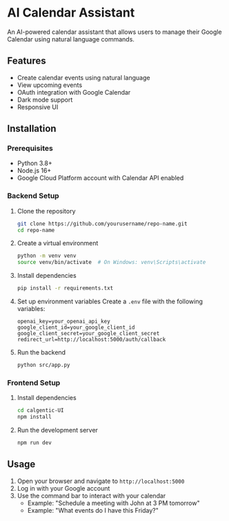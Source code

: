 # AI Calendar Assistant

An AI-powered calendar assistant that allows users to manage their Google Calendar using natural language commands.

## Features

- Create calendar events using natural language
- View upcoming events
- OAuth integration with Google Calendar
- Dark mode support
- Responsive UI

## Installation

### Prerequisites

- Python 3.8+
- Node.js 16+
- Google Cloud Platform account with Calendar API enabled

### Backend Setup

1. Clone the repository
   ```bash
   git clone https://github.com/yourusername/repo-name.git
   cd repo-name
   ```

2. Create a virtual environment
   ```bash
   python -m venv venv
   source venv/bin/activate  # On Windows: venv\Scripts\activate
   ```

3. Install dependencies
   ```bash
   pip install -r requirements.txt
   ```

4. Set up environment variables
   Create a `.env` file with the following variables:
   ```
   openai_key=your_openai_api_key
   google_client_id=your_google_client_id
   google_client_secret=your_google_client_secret
   redirect_url=http://localhost:5000/auth/callback
   ```

5. Run the backend
   ```bash
   python src/app.py
   ```

### Frontend Setup

1. Install dependencies
   ```bash
   cd calgentic-UI
   npm install
   ```

2. Run the development server
   ```bash
   npm run dev
   ```

## Usage

1. Open your browser and navigate to `http://localhost:5000`
2. Log in with your Google account
3. Use the command bar to interact with your calendar
   - Example: "Schedule a meeting with John at 3 PM tomorrow"
   - Example: "What events do I have this Friday?"
